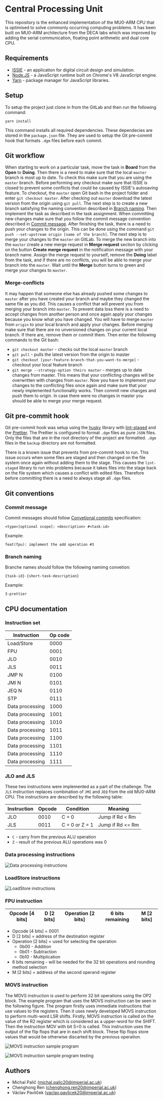 # Central Processing Unit

This repository is the enhanced implementation of the MU0-ARM CPU that is optimised to solve commonly occurring computing problems. It has been built on MU0-ARM architecture from the DECA labs which was improved by adding the serial communication, floating point arithmetic and dual core CPU.

## Requirements

- [ISSIE](https://github.com/tomcl/issie) - an application for digital circuit design and simulation.
- [Node.JS](https://nodejs.org/en/) - a JavaScript runtime built on Chrome's V8 JavaScript engine.
- [Yarn](https://yarnpkg.com/) - package manager for JavaScript libraries.

## Setup

To setup the project just clone in from the GitLab and then run the following command:

```
yarn install
```

This command installs all required dependencies. These dependecies are stored in the `package.json` file. They are used to setup the Git pre-commit hook that formats `.dgm` files before each commit.

## Git workflow

When starting to work on a particular task, move the task in **Board** from the **Open** to **Doing**. Then there is a need to make sure that the local `master` branch is most up to date. To check this make sure that you are using the `master` branch. Before performing any checkout make sure that ISSIE is closed to prevent some conflicts that could be caused by ISSIE's autosaving feature. To checkout, the `master` open Git bash in the project folder and enter `git checkout master`. After checking out `master` download the latest version from the origin using `git pull`. The next step is to create a new branch satisfying the naming convention described in [Branch naming](#branch-naming). Then implement the task as described in the task assignment. When committing new changes make sure that you follow the commit message convention described in [Commit message](#commit-message). After finishing the task, there is a need to push your changes to the origin. This can be done using the command `git push --set-upstream origin [name of the branch]`. The next step is to merge your changes to the `master` on GitLab. To merge the new branch into the `master` create a new merge request in **Merge request** section by clicking on the button **Create merge request** in the notification message with your branch name. Assign the merge request to yourself, remove the **Doing** label from the task, and if there are no conflicts, you will be able to merge your branch into the `master`. Wait until the **Merge** button turns to green and merge your changes to `master`.

### Merge-conflicts

It may happen that someone else has already pushed some changes to `master` after you have created your branch and maybe they changed the same file as you did. This causes a conflict that will prevent you from merging your branch into `master`. To prevent data loss there is a need to accept changes from another person and once again apply your changes because you know what you have changed. You will have to merge `master` from `origin` to your local branch and apply your changes. Before merging make sure that there are no unversioned changes on your current local branch. If there are, remove them or commit them. Then enter the following commands to the Git bash:

- `git checkout master` - checks out the local `master` branch
- `git pull` - pulls the latest version from the origin to master
- `git checkout [your-feature-branch-that-you-want-to-merge]` - checkout your local feature branch
- `git merge --strategy-option theirs master` - merges up to date changes from master. This means that your conflicting changes will be overwritten with changes from `master`. Now you have to implement your changes to the conflicting files once again and make sure that your newly implemented functionality works. Then commit new changes and push them to origin. In case there were no changes in master you should be able to merge your merge request.

## Git pre-commit hook

Git pre-commit hook was setup using the [husky](https://github.com/typicode/husky) library with [lint-staged](https://github.com/okonet/lint-staged) and the [Prettier](https://prettier.io/). The Prettier is configured to format `.dgm` files as pure `JSON` files. Only the files that are in the root directory of the project are formatted. `.dgm` files in the `backup` directory are not formatted.

There is a known issue that prevents from pre-commit hook to run. This issue occurs when some files are staged and then changed on the file system once again without adding them to the stage. This causes the `lint-staged` library to run into problems because it takes files into the stage back on the file system which causes a conflict with edited files. Therefore before committing there is a need to always stage all `.dgm` files.

## Git conventions

### Commit message

Commit messages should follow [Convetional commits](https://www.conventionalcommits.org) specification:

```
<type>[optional scope]: <description> #<task-id>
```

Example:

```
feat(fpu): implement the add operation #3
```

### Branch naming

Branche names should follow the following namimg convetion:

```
{task-id}-{short-task-description}
```

Example:

```
3-prettier
```

## CPU documentation

### Instruction set

| Instruction     | Op code |
| --------------- | ------- |
| Load/Store      | 0000    |
| FPU             | 0001    |
| JLO             | 0010    |
| JLS             | 0011    |
| JMP N           | 0100    |
| JMI N           | 0101    |
| JEQ N           | 0110    |
| STP             | 0111    |
| Data processing | 1000    |
| Data processing | 1001    |
| Data processing | 1010    |
| Data processing | 1011    |
| Data processing | 1100    |
| Data processing | 1101    |
| Data processing | 1110    |
| Data processing | 1111    |

### JLO and JLS

These two instructions were implemented as a part of the challenge. The `JLS` instruction replaces combination of `JMI` and `JEQ` from the old MU0-ARM CPU. The instructions are described by the following table:

| Instruction | Opcode | Condition      | Meaning          |
| ----------- | ------ | -------------- | ---------------- |
| JLO         | 0010   | C = 0          | Jump if Rd < Rm  |
| JLS         | 0011   | C = 0 or Z = 1 | Jump if Rd <= Rm |

- `C` - carry from the previous ALU operation
- `Z` - result of the previous ALU operations was 0

### Data processing instructions

![Data processing instructions](images/data-processing-instruction.png)

### LoadStore instructions

![LoadStore instructions](images/load-store-instruction.png)

### FPU instruction

| Opcode \[4 bits\] | D \[2 bits\] | Operation \[2 bits\] | 6 bits remaining | M \[2 bits\] |
| ----------------- | ------------ | -------------------- | ---------------- | ------------ |

- Opcode \[4 bits\] = 0001
- D \[2 bits\] = address of the destination register
- Operation \[2 bits\] = used for selecting the operation
  - 0b00 - Addition
  - 0b01 - Subtraction
  - 0b10 - Multiplication
- 6 bits remaining - will be needed for the 32 bit operations and rounding method selection
- M \[2 bits\] = address of the second operand register

### MOVS instruction

The MOVS instruction is used to perform 32 bit operations using the OP2 block. The example program that uses the MOVS instruction can be seen in the following figure. The program firstly uses immediate instructions that use values to the registers. Then it uses newly developed MOVS instruction to perform multi-word LSR shifts. Firstly, MOVS instruction is called on the value of the R2 register which is considered as a upper-word for the SHIFT. Then the instruction MOV with bit S=0 is called. This instruction uses the output of the flip flops that are in each shift block. These flip flops store values that would be otherwise discarted by the previous operation.

![MOVS instruction sample program](images/movs-sample-program.png)

![MOVS instruction sample program testing](images/movs-sample-program-testing.png)

## Authors

- Michal Palič ([michal.palic20@imperial.ac.uk](mailto:michal.palic20@imperial.ac.uk))
- Chenghong Ren ([chenghong.ren20@imperial.ac.uk](mailto:chenghong.ren20@imperial.ac.uk))
- Václav Pavlíček ([vaclav.pavlicek20@imperial.ac.uk](mailto:vaclav.pavlicek20@imperial.ac.uk))
